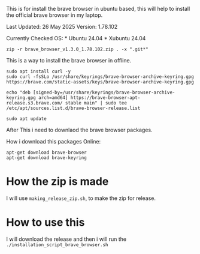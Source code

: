 This is for install the brave browser in ubuntu based, this will help to install the official brave browser in my laptop. 


Last Updated:
26 May 2025
Version: 1.78.102

Currently Checked OS:
    * Ubuntu 24.04
    * Xubuntu 24.04

```
zip -r brave_browser_v1.3.0_1.78.102.zip . -x ".git*"
```


This is a way to install the brave browser in offline.



```
sudo apt install curl -y
sudo curl -fsSLo /usr/share/keyrings/brave-browser-archive-keyring.gpg https://brave.com/static-assets/keys/brave-browser-archive-keyring.gpg

echo "deb [signed-by=/usr/share/keyrings/brave-browser-archive-keyring.gpg arch=amd64] https://brave-browser-apt-release.s3.brave.com/ stable main" | sudo tee /etc/apt/sources.list.d/brave-browser-release.list

sudo apt update
```
After This i need to downlaod the brave browser packages.


How i download this packages Online:


    apt-get download brave-browser
    apt-get download brave-keyring


# How the zip is made

I will use `making_release_zip.sh`, to make the zip for release.

# How to use this

I will download the release and then i will run the `./installation_script_brave_browser.sh`
